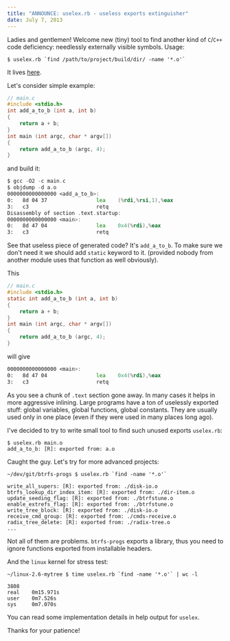 ```yaml
---
title: "ANNOUNCE: uselex.rb - useless exports extinguisher"
date: July 7, 2013
---
```


Ladies and gentlemen! Welcome new (tiny) tool to find another kind of
`C`/`C++` code deficiency: needlessly externally visible symbols. Usage:

```
$ uselex.rb `find /path/to/project/build/dir/ -name '*.o'`
```

It lives [here](https://github.com/trofi/uselex).

Let's consider simple example:

```c
// main.c
#include <stdio.h>
int add_a_to_b (int a, int b)
{
    return a + b;
}
int main (int argc, char * argv[])
{
    return add_a_to_b (argc, 4);
}
```

and build it:

``` asm
$ gcc -O2 -c main.c
$ objdump -d a.o
0000000000000000 <add_a_to_b>:
0:   8d 04 37                lea    (%rdi,%rsi,1),%eax
3:   c3                      retq
Disassembly of section .text.startup:
0000000000000000 <main>:
0:   8d 47 04                lea    0x4(%rdi),%eax
3:   c3                      retq
```

See that useless piece of generated code? It's `add_a_to_b`. To
make sure we don't need it we should add `static` keyword to it.
(provided nobody from another module uses that function as well
obviously).

This

```c
// main.c
#include <stdio.h>
static int add_a_to_b (int a, int b)
{
    return a + b;
}
int main (int argc, char * argv[])
{
    return add_a_to_b (argc, 4);
}
```

will give

```asm
0000000000000000 <main>:
0:   8d 47 04                lea    0x4(%rdi),%eax
3:   c3                      retq
```

As you see a chunk of `.text` section gone away. In many cases it
helps in more aggressive inlining. Large programs have a ton of
uselessly exported stuff: global variables, global functions, global
constants. They are usually used only in one place (even if they were
used in many places long ago).

I've decided to try to write small tool to find such unused exports
`uselex.rb`:

```
$ uselex.rb main.o
add_a_to_b: [R]: exported from: a.o
```

Caught the guy. Let's try for more advanced projects:

```
~/dev/git/btrfs-progs $ uselex.rb `find -name '*.o'`

write_all_supers: [R]: exported from: ./disk-io.o
btrfs_lookup_dir_index_item: [R]: exported from: ./dir-item.o
update_seeding_flag: [R]: exported from: ./btrfstune.o
enable_extrefs_flag: [R]: exported from: ./btrfstune.o
write_tree_block: [R]: exported from: ./disk-io.o
receive_cmd_group: [R]: exported from: ./cmds-receive.o
radix_tree_delete: [R]: exported from: ./radix-tree.o
...
```

Not all of them are problems. `btrfs-progs` exports a library, thus
you need to ignore functions exported from installable headers.

And the `linux` kernel for stress test:

```
~/linux-2.6-mytree $ time uselex.rb `find -name '*.o'` | wc -l

3808
real    0m15.971s
user    0m7.526s
sys     0m7.070s
```

You can read some implementation details in help output for `uselex`.

Thanks for your patience!
